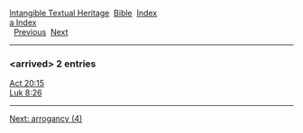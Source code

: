 [Intangible Textual Heritage](../../index)  [Bible](../index) 
[Index](index)   
[a Index](_a_)  
  [Previous](c00732)  [Next](c00734) 

------------------------------------------------------------------------

### &lt;arrived&gt; 2 entries

[Act 20:15](../kjv/act020.htm#015)  
[Luk 8:26](../kjv/luk008.htm#026)  

------------------------------------------------------------------------

[Next: arrogancy (4)](c00734)

